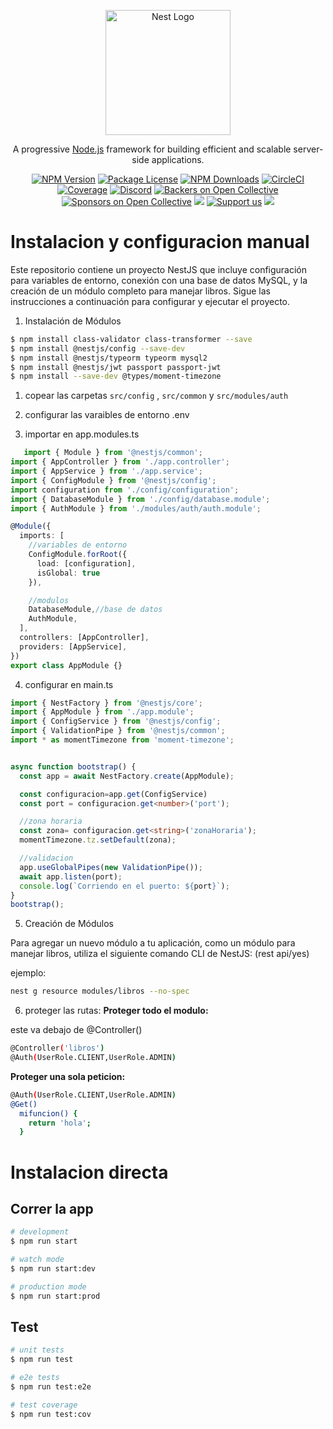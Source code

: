 <p align="center">
  <a href="http://nestjs.com/" target="blank"><img src="https://nestjs.com/img/logo-small.svg" width="200" alt="Nest Logo" /></a>
</p>

[circleci-image]: https://img.shields.io/circleci/build/github/nestjs/nest/master?token=abc123def456
[circleci-url]: https://circleci.com/gh/nestjs/nest

  <p align="center">A progressive <a href="http://nodejs.org" target="_blank">Node.js</a> framework for building efficient and scalable server-side applications.</p>
    <p align="center">
<a href="https://www.npmjs.com/~nestjscore" target="_blank"><img src="https://img.shields.io/npm/v/@nestjs/core.svg" alt="NPM Version" /></a>
<a href="https://www.npmjs.com/~nestjscore" target="_blank"><img src="https://img.shields.io/npm/l/@nestjs/core.svg" alt="Package License" /></a>
<a href="https://www.npmjs.com/~nestjscore" target="_blank"><img src="https://img.shields.io/npm/dm/@nestjs/common.svg" alt="NPM Downloads" /></a>
<a href="https://circleci.com/gh/nestjs/nest" target="_blank"><img src="https://img.shields.io/circleci/build/github/nestjs/nest/master" alt="CircleCI" /></a>
<a href="https://coveralls.io/github/nestjs/nest?branch=master" target="_blank"><img src="https://coveralls.io/repos/github/nestjs/nest/badge.svg?branch=master#9" alt="Coverage" /></a>
<a href="https://discord.gg/G7Qnnhy" target="_blank"><img src="https://img.shields.io/badge/discord-online-brightgreen.svg" alt="Discord"/></a>
<a href="https://opencollective.com/nest#backer" target="_blank"><img src="https://opencollective.com/nest/backers/badge.svg" alt="Backers on Open Collective" /></a>
<a href="https://opencollective.com/nest#sponsor" target="_blank"><img src="https://opencollective.com/nest/sponsors/badge.svg" alt="Sponsors on Open Collective" /></a>
  <a href="https://paypal.me/kamilmysliwiec" target="_blank"><img src="https://img.shields.io/badge/Donate-PayPal-ff3f59.svg"/></a>
    <a href="https://opencollective.com/nest#sponsor"  target="_blank"><img src="https://img.shields.io/badge/Support%20us-Open%20Collective-41B883.svg" alt="Support us"></a>
  <a href="https://twitter.com/nestframework" target="_blank"><img src="https://img.shields.io/twitter/follow/nestframework.svg?style=social&label=Follow"></a>
</p>
  <!--[![Backers on Open Collective](https://opencollective.com/nest/backers/badge.svg)](https://opencollective.com/nest#backer)
  [![Sponsors on Open Collective](https://opencollective.com/nest/sponsors/badge.svg)](https://opencollective.com/nest#sponsor)-->



# Instalacion y configuracion manual

Este repositorio contiene un proyecto NestJS que incluye configuración para variables de entorno, conexión con una base de datos MySQL, y la creación de un módulo completo para manejar libros. Sigue las instrucciones a continuación para configurar y ejecutar el proyecto.

1) Instalación de Módulos

```bash
$ npm install class-validator class-transformer --save
$ npm install @nestjs/config --save-dev
$ npm install @nestjs/typeorm typeorm mysql2
$ npm install @nestjs/jwt passport passport-jwt
$ npm install --save-dev @types/moment-timezone

```
1. copear las carpetas `src/config`   , `src/common` y `src/modules/auth`
2. configurar las varaibles de entorno .env


3. importar en app.modules.ts
   
```typescript
   import { Module } from '@nestjs/common';
import { AppController } from './app.controller';
import { AppService } from './app.service';
import { ConfigModule } from '@nestjs/config';
import configuration from './config/configuration';
import { DatabaseModule } from './config/database.module';
import { AuthModule } from './modules/auth/auth.module';

@Module({
  imports: [
    //variables de entorno
    ConfigModule.forRoot({
      load: [configuration],
      isGlobal: true
    }),

    //modulos
    DatabaseModule,//base de datos
    AuthModule,
  ],
  controllers: [AppController],
  providers: [AppService],
})
export class AppModule {}

```
4. configurar en main.ts

```typescript
import { NestFactory } from '@nestjs/core';
import { AppModule } from './app.module';
import { ConfigService } from '@nestjs/config';
import { ValidationPipe } from '@nestjs/common';
import * as momentTimezone from 'moment-timezone';


async function bootstrap() {
  const app = await NestFactory.create(AppModule);

  const configuracion=app.get(ConfigService)
  const port = configuracion.get<number>('port');

  //zona horaria
  const zona= configuracion.get<string>('zonaHoraria');
  momentTimezone.tz.setDefault(zona);

  //validacion
  app.useGlobalPipes(new ValidationPipe());
  await app.listen(port);
  console.log(`Corriendo en el puerto: ${port}`);
}
bootstrap();

```
5. Creación de Módulos   
<p> Para agregar un nuevo módulo a tu aplicación, como un módulo para manejar libros, utiliza el siguiente comando CLI de NestJS: (rest api/yes)</p>
<p>ejemplo:</p>
  
```bash
nest g resource modules/libros --no-spec
```

6. proteger las rutas:
<b>Proteger todo el modulo:</b>
<p>este va debajo de @Controller()</p>

```bash
@Controller('libros')
@Auth(UserRole.CLIENT,UserRole.ADMIN)
```


<b>Proteger una sola peticion:</b>

```bash
@Auth(UserRole.CLIENT,UserRole.ADMIN)
@Get()
  mifuncion() {
    return 'hola';
  }
```

# Instalacion directa

## Correr la app

```bash
# development
$ npm run start

# watch mode
$ npm run start:dev

# production mode
$ npm run start:prod
```

## Test

```bash
# unit tests
$ npm run test

# e2e tests
$ npm run test:e2e

# test coverage
$ npm run test:cov
```



